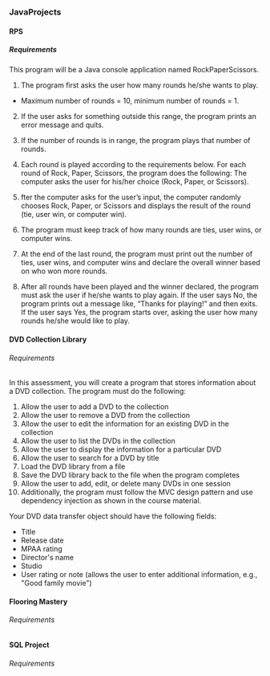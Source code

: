 ### JavaProjects

#### RPS 

##### Requirements
This program will be a Java console application named RockPaperScissors.

1. The program first asks the user how many rounds he/she wants to play.
- Maximum number of rounds = 10, minimum number of rounds = 1.

2. If the user asks for something outside this range, the program prints an error message and quits.
3. If the number of rounds is in range, the program plays that number of rounds.
4. Each round is played according to the requirements below.
For each round of Rock, Paper, Scissors, the program does the following:
The computer asks the user for his/her choice (Rock, Paper, or Scissors).

5. fter the computer asks for the user’s input, the computer randomly chooses Rock, Paper, or Scissors and displays the result of the round (tie, user win, or computer win).
6. The program must keep track of how many rounds are ties, user wins, or computer wins.
7. At the end of the last round, the program must print out the number of ties, user wins, and computer wins and declare the overall winner based on who won more rounds.
8. After all rounds have been played and the winner declared, the program must ask the user if he/she wants to play again.
If the user says No, the program prints out a message like, “Thanks for playing!” and then exits.
If the user says Yes, the program starts over, asking the user how many rounds he/she would like to play.


#### DVD Collection Library 

###### Requirements
In this assessment, you will create a program that stores information about a DVD collection. The program must do the following:

1. Allow the user to add a DVD to the collection
2. Allow the user to remove a DVD from the collection
3. Allow the user to edit the information for an existing DVD in the collection
4. Allow the user to list the DVDs in the collection
5. Allow the user to display the information for a particular DVD
6. Allow the user to search for a DVD by title
7. Load the DVD library from a file
8. Save the DVD library back to the file when the program completes
9. Allow the user to add, edit, or delete many DVDs in one session
10. Additionally, the program must follow the MVC design pattern and use dependency injection as shown in the course material.

Your DVD data transfer object should have the following fields:
- Title
- Release date
- MPAA rating
- Director's name
- Studio
- User rating or note (allows the user to enter additional information, e.g., "Good family movie")

#### Flooring Mastery

###### Requirements



#### SQL Project

###### Requirements
